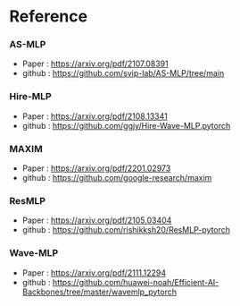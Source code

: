 # Reference

### AS-MLP
- Paper : https://arxiv.org/pdf/2107.08391
- github : https://github.com/svip-lab/AS-MLP/tree/main

### Hire-MLP
- Paper : https://arxiv.org/pdf/2108.13341
- github : https://github.com/ggjy/Hire-Wave-MLP.pytorch

### MAXIM
- Paper : https://arxiv.org/pdf/2201.02973
- github : https://github.com/google-research/maxim

### ResMLP
- Paper : https://arxiv.org/pdf/2105.03404
- github : https://github.com/rishikksh20/ResMLP-pytorch

### Wave-MLP
- Paper : https://arxiv.org/pdf/2111.12294
- github : https://github.com/huawei-noah/Efficient-AI-Backbones/tree/master/wavemlp_pytorch